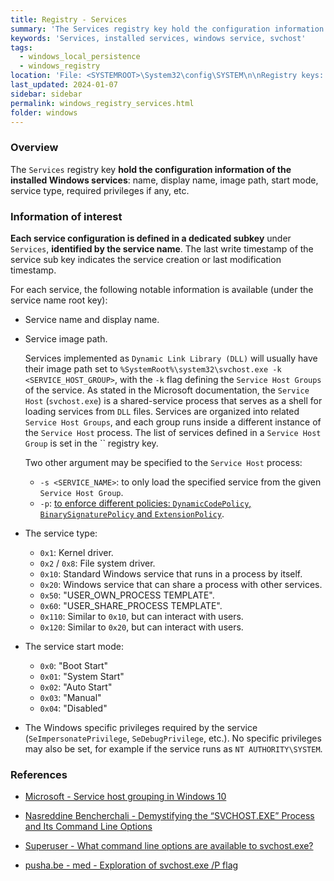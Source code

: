 ```yaml
---
title: Registry - Services
summary: 'The Services registry key hold the configuration information of the installed Windows services.\n\nInformation of interest, for each service: service name and display name, image or DLL path, service type, service start mode, and eventual Windows privileges required.\n\nThe timestamp of a service creation, or last configuration update, can be deduced from the last write timestamp of its registry key.'
keywords: 'Services, installed services, windows service, svchost'
tags:
  - windows_local_persistence
  - windows_registry
location: 'File: <SYSTEMROOT>\System32\config\SYSTEM\n\nRegistry keys: HKLM\SYSTEM\CurrentControlSet\Services\<SERVICE_NAME>'
last_updated: 2024-01-07
sidebar: sidebar
permalink: windows_registry_services.html
folder: windows
---
```


### Overview

The `Services` registry key **hold the configuration information of the
installed Windows services**: name, display name, image path, start mode,
service type, required privileges if any, etc.

### Information of interest

**Each service configuration is defined in a dedicated subkey** under
`Services`, **identified by the service name**. The last write timestamp of the
service sub key indicates the service creation or last modification timestamp.

For each service, the following notable information is available (under the
service name root key):

  - Service name and display name.

  - Service image path.

    Services implemented as `Dynamic Link Library (DLL)` will usually have
    their image path set to
    `%SystemRoot%\system32\svchost.exe -k <SERVICE_HOST_GROUP>`,
    with the `-k` flag defining the `Service Host Groups` of the service.
    As stated in the Microsoft documentation, the `Service Host`
    (`svchost.exe`) is a shared-service process that serves as a shell for
    loading services from `DLL` files. Services are organized into related
    `Service Host Groups`, and each group runs inside a different instance of
    the `Service Host` process.
    The list of services defined in a `Service Host Group` is set in the ``
    registry key.

    Two other argument may be specified to the `Service Host` process:
      - `-s <SERVICE_NAME>`: to only load the specified service from the
        given `Service Host Group`.
      - `-p`: [to enforce different policies: `DynamicCodePolicy`,
        `BinarySignaturePolicy` and `ExtensionPolicy`](https://pusha.be/index.php/2020/05/07/exploration-of-svchost-exe-p-flag/).

  - The service type:
    - `0x1`: Kernel driver.
    - `0x2` / `0x8`: File system driver.
    - `0x10`: Standard Windows service that runs in a process by itself.
    - `0x20`: Windows service that can share a process with other services.
    - `0x50`: "USER_OWN_PROCESS TEMPLATE".
    - `0x60`: "USER_SHARE_PROCESS TEMPLATE".
    - `0x110`: Similar to `0x10`, but can interact with users.
    - `0x120`: Similar to `0x20`, but can interact with users.

 - The service start mode:
   - `0x0`: "Boot Start"
   - `0x01`: "System Start"
   - `0x02`: "Auto Start"
   - `0x03`: "Manual"
   - `0x04`: "Disabled"

  - The Windows specific privileges required by the service
    (`SeImpersonatePrivilege`, `SeDebugPrivilege`, etc.). No specific
    privileges may also be set, for example if the service runs as
    `NT AUTHORITY\SYSTEM`.

### References

  - [Microsoft - Service host grouping in Windows 10](https://learn.microsoft.com/en-us/windows/application-management/svchost-service-refactoring)

  - [Nasreddine Bencherchali - Demystifying the “SVCHOST.EXE” Process and Its Command Line Options](https://nasbench.medium.com/demystifying-the-svchost-exe-process-and-its-command-line-options-508e9114e747)

  - [Superuser - What command line options are available to svchost.exe?](https://superuser.com/questions/391864/what-command-line-options-are-available-to-svchost-exe)

  - [pusha.be - med - Exploration of svchost.exe /P flag](https://pusha.be/index.php/2020/05/07/exploration-of-svchost-exe-p-flag/)
